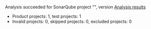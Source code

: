 Analysis succeeded for SonarQube project "", version  [Analysis results](http://localhost:9001/dashboard/index/Math)
- Product projects: 1, test projects: 1
- Invalid projects: 0, skipped projects: 0, excluded projects: 0

